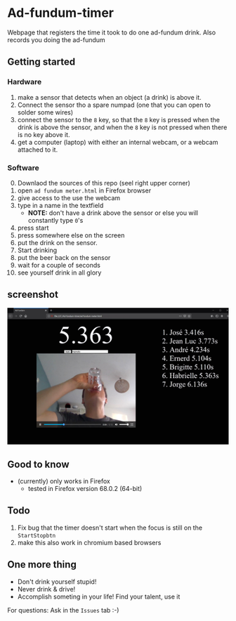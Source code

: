 # Ad-fundum-timer
Webpage that registers the time it took to do one ad-fundum drink. Also records you doing the ad-fundum

## Getting started
### Hardware
1. make a sensor that detects when an object (a drink) is above it.
2. Connect the sensor tho a spare numpad (one that you can open to solder some wires)
3. connect the sensor to the `8` key, so that the `8` key is pressed when the drink is above the sensor, and when the `8` key is not pressed when there is no key above it.
4. get a computer (laptop) with either an internal webcam, or a webcam attached to it.

### Software
0. Downlaod the sources of this repo (seel right upper corner)
1. open `ad fundum meter.html` in Firefox browser
2. give access to the use the webcam
3. type in a name in the textfield
    - **NOTE:** don't have a drink above the sensor or else you will constantly type `0`'s
4. press start
5. press somewhere else on the screen
6. put the drink on the sensor.
7. Start drinking
8. put the beer back on the sensor
9. wait for a couple of seconds
10. see yourself drink in all glory

## screenshot

![example](images/example.jpg)

## Good to know
- (currently) only works in Firefox
    - tested in Firefox version 68.0.2 (64-bit)

## Todo 
1. Fix bug that the timer doesn't start when the focus is still on the `StartStopbtn`
2. make this also work in chromium based browsers

## One more thing
- Don't drink yourself stupid!
- Never drink & drive!
- Accomplish someting in your life! Find your talent, use it

For questions: Ask in the `Issues` tab :-)
